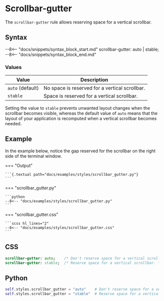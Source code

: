 # Scrollbar-gutter

The `scrollbar-gutter` rule allows reserving space for a vertical scrollbar.

## Syntax

--8<-- "docs/snippets/syntax_block_start.md"
scrollbar-gutter: auto | stable;
--8<-- "docs/snippets/syntax_block_end.md"

### Values

| Value            | Description                                    |
|------------------|------------------------------------------------|
| `auto` (default) | No space is reserved for a vertical scrollbar. |
| `stable`         | Space is reserved for a vertical scrollbar.    |

Setting the value to `stable` prevents unwanted layout changes when the scrollbar becomes visible, whereas the default value of `auto` means that the layout of your application is recomputed when a vertical scrollbar becomes needed.

## Example

In the example below, notice the gap reserved for the scrollbar on the right side of the
terminal window.

=== "Output"

    ```{.textual path="docs/examples/styles/scrollbar_gutter.py"}
    ```

=== "scrollbar_gutter.py"

    ```python
    --8<-- "docs/examples/styles/scrollbar_gutter.py"
    ```

=== "scrollbar_gutter.css"

    ```scss hl_lines="2"
    --8<-- "docs/examples/styles/scrollbar_gutter.css"
    ```

## CSS

```sass
scrollbar-gutter: auto;    /* Don't reserve space for a vertical scrollbar. */
scrollbar-gutter: stable;  /* Reserve space for a vertical scrollbar. */
```

## Python

```python
self.styles.scrollbar_gutter = "auto"    # Don't reserve space for a vertical scrollbar.
self.styles.scrollbar_gutter = "stable"  # Reserve space for a vertical scrollbar.
```
